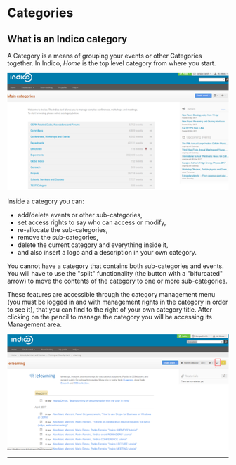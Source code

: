 Categories
==========

What is an Indico category
--------

A Category is a means of grouping your events or other Categories together. In Indico, *Home* is the top level category from where you start. 

![](/assets/home_with_categories.png)

Inside a category you can:

-   add/delete events or other sub-categories,
-   set access rights to say who can access or modify,
-   re-allocate the sub-categories,
-   remove the sub-categories,
-   delete the current category and everything inside it,
-   and also insert a logo and a description in your own category.

You cannot have a category that contains both sub-categories and events. You will have to use the "split" functionality (the button with a "bifurcated" arrow) to move the contents of the category to one or more sub-categories.

These features are accessible through the category management menu (you must be logged in and with management rights in the category in order to see it), that you can find to the right of your own category title. After clicking on the pencil to manage the category you will be accessing its Management area.

![](/assets/category_edit_button.png)


------------------------------------------------------------------------

